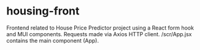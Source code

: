 # housing-front
Frontend related to House Price Predictor project using a React form hook and MUI components. Requests made via Axios HTTP client.
/scr/App.jsx contains the main component (App).
